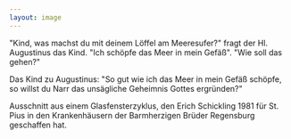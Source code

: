 ```yaml
---
layout: image
---
```


"Kind, was machst du mit deinem Löffel am Meeresufer?" fragt der Hl. Augustinus das Kind. "Ich schöpfe das Meer in mein Gefäß". "Wie soll das gehen?" 

Das Kind zu Augustinus: "So gut wie ich das Meer in mein Gefäß schöpfe, so willst du Narr das unsägliche Geheimnis Gottes ergründen?"

Ausschnitt aus einem Glasfensterzyklus, den Erich Schickling 1981 für St. Pius in den Krankenhäusern der Barmherzigen Brüder Regensburg geschaffen hat.

